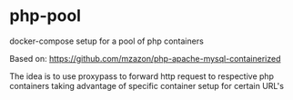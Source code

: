 # php-pool
docker-compose setup for a pool of php containers 

Based on: https://github.com/mzazon/php-apache-mysql-containerized

The idea is to use proxypass to forward http request to respective php containers taking advantage of specific container setup for certain URL's


